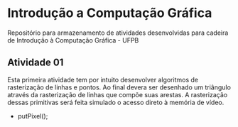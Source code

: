 # Introdução a Computação Gráfica
Repositório para armazenamento de atividades desenvolvidas para cadeira de Introdução à Computação Gráfica - UFPB


<h2>Atividade 01 </h2>
  Esta primeira atividade tem por intuito desenvolver algoritmos de rasterização de linhas e pontos. Ao final devera ser desenhado um triângulo através da rasterização de linhas que compõe suas arestas.
  A rasterização dessas primitivas será feita simulado o acesso direto à memória de vídeo.

<ul>
  <li>putPixel();</li>
<ul>
